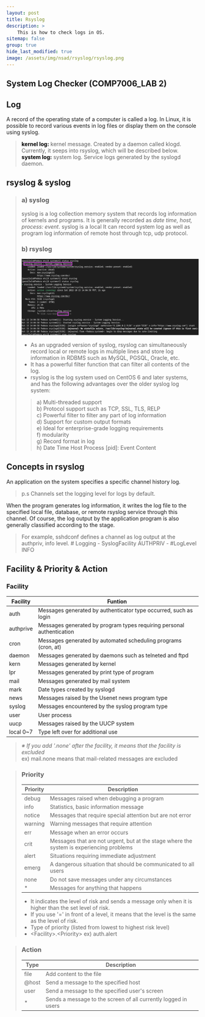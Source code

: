 ```yaml
---
layout: post
title: Rsyslog
description: >
    This is how to check logs in OS.
sitemap: false
group: true
hide_last_modified: true
image: /assets/img/nsad/rsyslog/rsyslog.png
---
```


## System Log Checker (COMP7006_LAB 2)


## Log
A record of the operating state of a computer is called a log. In Linux, it is possible to record various events in log files or display them on the console using syslog.
> **<span style="color:black">kernel log:</span>** kernel message. Created by a daemon called klogd. Currently, it seeps into rsyslog, which will be described below. <br/>
> **<span style="color:black">system log:</span>** system log. Service logs generated by the syslogd daemon.<br/>


## rsyslog & syslog
> ### a) syslog
> syslog is a log collection memory system that records log information of kernels and programs. It is generally recorded as *date time, host, process: event*. syslog is a local It can record system log as well as program log information of remote host through tcp, udp protocol.
> ### b) rsyslog
> ![Status](/assets/img/nsad/rsyslog/rsyslog_status.png "Status")
> - As an upgraded version of syslog, rsyslog can simultaneously record local or remote logs in multiple lines and store log information in RDBMS such as MySQL, PGSQL, Oracle, etc. 
> - It has a powerful filter function that can filter all contents of the log.
> - rsyslog is the log system used on CentOS 6 and later systems, and has the following advantages over the older syslog log system:
>>   a) Multi-threaded support<br/>
>>   b) Protocol support such as TCP, SSL, TLS, RELP<br/>
>>   c) Powerful filter to filter any part of log information<br/>
>>   d) Support for custom output formats<br/>
>>   e) Ideal for enterprise-grade logging requirements<br/>
>>   f) modularity<br/>
>>   g) Record format in log<br/>
>>   h) Date Time Host Process [pid]: Event Content<br/>


## Concepts in rsyslog
An application on the system specifies a specific channel history log.
> p.s Channels set the logging level for logs by default. <br/>

When the program generates log information, it writes the log file to the specified local file, database, or remote rsyslog service through this channel.
Of course, the log output by the application program is also generally classified according to the stage. 
> For example, sshdconf defines a channel as log output at the authpriv, info level. # Logging - SyslogFacility AUTHPRIV - #LogLevel INFO


## Facility & Priority & Action
### Facility
| Facility | Funtion |
|----------|---------|
|auth|Messages generated by authenticator type occurred, such as login|
|authprive|Messages generated by program types requiring personal authentication|
|cron|Messages generated by automated scheduling programs (cron, at)|
|daemon|Messages generated by daemons such as telneted and ftpd|
|kern|Messages generated by kernel|
|lpr|Messages generated by print type of program|
|mail|Messages generated by mail system|
|mark|Date types created by syslogd| 
|news|Messages raised by the Usenet news program type| 
|syslog|Messages encountered by the syslog program type|
|user|User process|
|uucp|Messages raised by the UUCP system|
|local 0~7|Type left over for additional use|
> 
> *※ If you add '.none' after the facility, it means that the facility is excluded <br/>*
> ex) mail.none means that mail-related messages are excluded <br/>

> ### Priority
> | Priority | Description |
> |----------|-------------|
> |  debug   | Messages raised when debugging a program    |
> |   info   | Statistics, basic information message       |
> |  notice  | Messages that require special attention but are not error | 
> |  warning | Warning messages that require attention     |
> |    err   | Message when an error occurs                |
> |   crit   | Messages that are not urgent, but at the stage where the system is experiencing problems |
> |   alert  | Situations requiring immediate adjustment   |
> |   emerg  | A dangerous situation that should be communicated to all users |
> |   none   | Do not save messages under any circumstances|
> |     *    | Messages for anything that happens          |
> 
> - It indicates the level of risk and sends a message only when it is higher than the set level of risk.<br/>
> - If you use '=' in front of a level, it means that the level is the same as the level of risk.<br/>
> - Type of priority (listed from lowest to highest risk level)<br/>
> - \<Facility>.\<Priority>   ex) auth.alert

> ### Action
> | Type | Description |
> |------|-------------|
> |   file   | Add content to the file |
> |   @host  | Send a message to the specified host |
> |   user   | Send a message to the specified user's screen |
> |    *     | Sends a message to the screen of all currently logged in users |
> 


